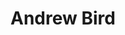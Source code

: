 ---
title: "Andrew Bird"
summary: "Andrew Wegman Bird is an American indie rock multi-instrumentalist, singer, and songwriter. Since 1996, he has released 16 studio albums, as well as several live albums and EPs, spanning various genres including swing music, indie rock, and folk music. He is primarily known for his unique style of violin playing, accompanied by loop and effect pedals, whistling, and voice. In the 1990s, he sang and played violin in several jazz ensembles, including Squirrel Nut Zippers and Kevin O'Donnell's Quality Six. He went on to start his own swing ensemble, Andrew Bird's Bowl of Fire, which released three albums between 1998 and 2001. Weather Systems was his first solo album after Bowl of Fire disbandment, and it marked a departure from jazz music into indie music. Bird's 2019 album My Finest Work Yet was nominated for \"Best Folk Album\" at the 2020 Grammy Awards.
Beyond his own record releases, he has collaborated with various artists, including The Handsome Family, Dosh, Fiona Apple, and Nora O'Connor.
He has also had a career in film, as a soundtrack composer as well as an actor. He appeared as \"Dr. Stringz\" in a 2007 episode of Jack's Big Music Show. In 2010, he appeared on a TED Talk performing his music. He wrote and performed \"The Whistling Caruso\" for The Muppets movie in 2011, and composed the score for the television series Baskets, released in 2016. In 2019, Andrew Bird was cast for the fourth installment of Fargo, playing, \"a character, written specifically for him, named 'Thurman Smutney'.\""
slug: "andrew-bird"
image: "andrew-bird.jpg"
apple_music_artist_url: "https://music.apple.com/gb/artist/andrew-bird/3883114"
wikipedia_url: "https://en.wikipedia.org/wiki/Andrew_Bird"
---
